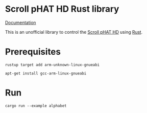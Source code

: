 # Scroll pHAT HD Rust library

[Documentation](https://tiziano88.github.io/scroll-phat-hd-rs/scroll_phat_hd/display/index.html)

This is an unofficial library to control the [Scroll pHAT
HD](https://shop.pimoroni.com/products/scroll-phat-hd) using
[Rust](https://www.rust-lang.org/).

# Prerequisites

`rustup target add arm-unknown-linux-gnueabi`

`apt-get install gcc-arm-linux-gnueabi`

# Run

`cargo run --example alphabet`
